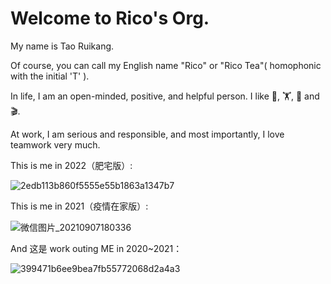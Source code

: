# Welcome to Rico's Org.

My name is Tao Ruikang. 

Of course, you can call my English name "Rico" or "Rico Tea"( homophonic with the initial 'T' ).

In life, I am an open-minded, positive, and helpful person. I like 🎸, 🏋️, 📖 and 🎬. 

At work, I am serious and responsible, and most importantly, I love teamwork very much.

This is me in 2022（肥宅版）:

![2edb113b860f5555e55b1863a1347b7](https://user-images.githubusercontent.com/52640916/154053982-0d2bd21a-e8d8-4d23-be57-93229436e6e2.jpg)




This is me in 2021（疫情在家版）:

![微信图片_20210907180336](https://user-images.githubusercontent.com/52640916/154054075-5d60a160-35a1-4495-802a-6909d040c9ad.jpg)



And 这是 work outing ME in 2020~2021：

![399471b6ee9bea7fb55772068d2a4a3](https://user-images.githubusercontent.com/52640916/154054215-295a902a-4926-4a77-a843-1f663ce00d41.jpg)
